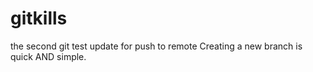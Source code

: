 # gitkills
the second git test
update for push to remote
Creating a new branch is quick AND simple.

